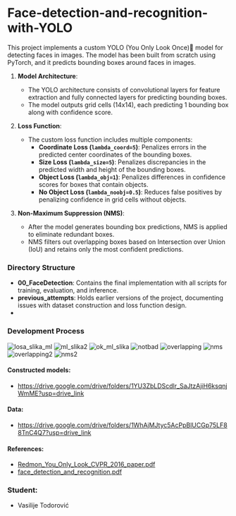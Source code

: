 # Face-detection-and-recognition-with-YOLO

This project implements a custom YOLO (You Only Look Once)👀 model for detecting faces in images. The model has been built from scratch using PyTorch, and it predicts bounding boxes around faces in images.

1. **Model Architecture**: 
   - The YOLO architecture consists of convolutional layers for feature extraction and fully connected layers for predicting bounding boxes.
   - The model outputs grid cells (14x14), each predicting 1 bounding box along with confidence score.

2. **Loss Function**: 
   - The custom loss function includes multiple components:
     - **Coordinate Loss (`lambda_coord=5`)**: Penalizes errors in the predicted center coordinates of the bounding boxes.
     - **Size Loss (`lambda_size=5`)**: Penalizes discrepancies in the predicted width and height of the bounding boxes.
     - **Object Loss (`lambda_obj=1`)**: Penalizes differences in confidence scores for boxes that contain objects.
     - **No Object Loss (`lambda_noobj=0.5`)**: Reduces false positives by penalizing confidence in grid cells without objects.

3. **Non-Maximum Suppression (NMS)**:
   - After the model generates bounding box predictions, NMS is applied to eliminate redundant boxes. 
   - NMS filters out overlapping boxes based on Intersection over Union (IoU) and retains only the most confident predictions.

### Directory Structure

- **00_FaceDetection**: Contains the final implementation with all scripts for training, evaluation, and inference.
- **previous_attempts**: Holds earlier versions of the project, documenting issues with dataset construction and loss function design.
- 
### Development Process

   ![losa_slika_ml](https://github.com/user-attachments/assets/f6079cf6-408a-4b3c-9498-968fd7e72ca3)
   ![ml_slika2](https://github.com/user-attachments/assets/d13b68a0-c6df-4a03-ae27-e1bad8c04c2c)
   ![ok_ml_slika](https://github.com/user-attachments/assets/7428e202-7fe2-46a5-b5a9-690df8a6e798)
   ![notbad](https://github.com/user-attachments/assets/c870979e-cc6a-4ef0-9bd7-9a7675ef4663)
   ![overlapping](https://github.com/user-attachments/assets/39d3dd06-c838-40ed-93cb-93a83f0583b8)
   ![nms](https://github.com/user-attachments/assets/94d32233-b090-40b6-b09b-3e4460e20618)
   ![overlapping2](https://github.com/user-attachments/assets/7350b382-f7cc-4123-a2e8-75de81561ae0)
   ![nms2](https://github.com/user-attachments/assets/9f0fda8b-558a-4c0c-abd9-d04c2dbc2dfe)

#### Constructed models: 

- https://drive.google.com/drive/folders/1YU3ZbLDScdlr_SaJtzAjiH6ksqnjWmME?usp=drive_link

#### Data: 

- https://drive.google.com/drive/folders/1WhAjMJtyc5AcPpBlUCGp75LF88TnC4Q7?usp=drive_link

#### References: 
- [Redmon_You_Only_Look_CVPR_2016_paper.pdf](https://github.com/user-attachments/files/16826241/Redmon_You_Only_Look_CVPR_2016_paper.pdf)
- [face_detection_and_recognition.pdf](https://github.com/user-attachments/files/16826240/face_detection_and_recognition.pdf)

### Student:
- Vasilije Todorović


